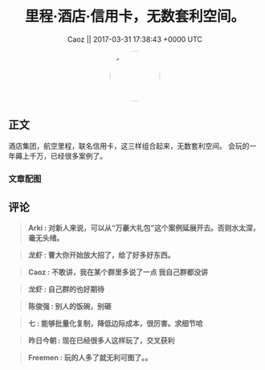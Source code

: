 <h1 align="center">里程·酒店·信用卡，无数套利空间。 </h1>




<p align="center">
    <a>Caoz || 2017-03-31 17:38:43 &#43;0000 UTC</a>
</p>

<div align="center">
    <img src="https://images.zsxq.com/Fq1ec0LaMgzg1iEwJesuuOoekfTn?e=1590940799&amp;token=kIxbL07-8jAj8w1n4s9zv64FuZZNEATmlU_Vm6zD:gitkG3UJjUIIFGyx27kihI1V6bQ=" width="100" height="100" style="border:1px solid;border-radius:50%; color:#ffffff"/>
</div>




## 正文

<div>
酒店集团，航空里程，联名信用卡，这三样组合起来，无数套利空间。 会玩的一年薅上千万，已经很多案例了。
</div>

### 文章配图

<div class="image" align="center">

</div>


## 评论

<div align="left">
<div>

<blockquote >
<span> <strong>Arki : 对新人来说，可以从“万豪大礼包”这个案例延展开去。否则水太深，毫无头绪。 </strong></span>
</blockquote>

<blockquote >
<span> <strong>龙虾 : 曹大你开始放大招了，给了好多好东西。 </strong></span>
</blockquote>

<blockquote >
<span> <strong>Caoz : 不敢讲，我在某个群里多说了一点 我自己群都没讲 </strong></span>
</blockquote>

<blockquote >
<span> <strong>龙虾 : 自己群的也好期待 </strong></span>
</blockquote>

<blockquote >
<span> <strong>陈俊强 : 别人的饭碗，别砸 </strong></span>
</blockquote>

<blockquote >
<span> <strong>七 : 能够批量化复制，降低边际成本，很厉害。求细节哈 </strong></span>
</blockquote>

<blockquote >
<span> <strong>昨日今朝 : 现在已经很多人这样玩了，交叉获利 </strong></span>
</blockquote>

<blockquote >
<span> <strong>Freemen : 玩的人多了就无利可图了。。 </strong></span>
</blockquote>

</div>
</div>
